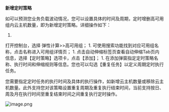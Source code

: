 **新增定时策略**

如可以预测您业务负载波动情况，您可以设置具体的时间及周期，定时增删高可用组内云主机数量，即为新增定时策略。详细操作如下：

1. 
打开控制台，选择 弹性计算>>高可用组；
1. 
可使用搜索功能找到对应可用组名称，点击名称进入可用组详情页；
1. 
点击自动伸缩标签页查看自动伸缩Tab页内信息，选择【定时策略】选项卡，点击【添加】；
1. 
在添加弹窗指定定时策略名称、执行时间和伸缩规则等信息。您也可以勾选【重复任务】以定义周期定时执行任务。

您需要指定定时任务的执行时间及具体的执行操作，如新增云主机数量或移除云主机数量。此外支持您对该策略设置重复周期及重复执行结束时间，当前支持按日、周及月在执行时间至重复结束时间之间重复执行定时操作。

![image.png](http://img1.jcloudcs.com/cms/589a418b-c956-48ef-9f89-7506a793597620180522192406.png)